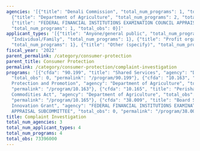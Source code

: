 ```yaml
---
agencies: '[{"title": "Denali Commission", "total_num_programs": 1, "total_obs": 0},
  {"title": "Department of Agriculture", "total_num_programs": 2, "total_obs": 73396000},
  {"title": "FEDERAL FINANCIAL INSTITUTIONS EXAMINATION COUNCIL APPRAISAL SUBCOMMITTEE",
  "total_num_programs": 1, "total_obs": 0}]'
applicant_types: '[{"title": "Anyone/general public", "total_num_programs": 2}, {"title":
  "Individual/Family", "total_num_programs": 1}, {"title": "Profit organization",
  "total_num_programs": 1}, {"title": "Other (specify)", "total_num_programs": 1}]'
fiscal_year: '2022'
parent_permalink: /category/consumer-protection
parent_title: Consumer Protection
permalink: /category/consumer-protection/complaint-investigation
programs: '[{"cfda": "90.199", "title": "Shared Services", "agency": "Denali Commission",
  "total_obs": 0, "permalink": "/program/90.199"}, {"cfda": "10.163", "title": "Market
  Protection and Promotion", "agency": "Department of Agriculture", "total_obs": 62297000,
  "permalink": "/program/10.163"}, {"cfda": "10.165", "title": "Perishable Agricultural
  Commodities Act", "agency": "Department of Agriculture", "total_obs": 11099000,
  "permalink": "/program/10.165"}, {"cfda": "38.009", "title": "Board Support and
  Innovation Grant", "agency": "FEDERAL FINANCIAL INSTITUTIONS EXAMINATION COUNCIL
  APPRAISAL SUBCOMMITTEE", "total_obs": 0, "permalink": "/program/38.009"}]'
title: Complaint Investigation
total_num_agencies: 3
total_num_applicant_types: 4
total_num_programs: 4
total_obs: 73396000
---
```


